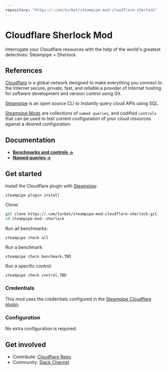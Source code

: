 ```yaml
---
repository: "https://.com/turbot/steampipe-mod-cloudflare-sherlock"
---
```


# Cloudflare Sherlock Mod

Interrogate your Cloudflare resources with the help of the world's greatest detectives: Steampipe + Sherlock.

## References

[Cloudflare](https://cloudflare.com/) is a global network designed to make everything you connect to the Internet secure, private, fast, and reliable.a provider of Internet hosting for software development and version control using Git.

[Steampipe](https://steampipe.io) is an open source CLI to instantly query cloud APIs using SQL.

[Steampipe Mods](https://steampipe.io/docs/reference/mod-resources#mod) are collections of `named queries`, and codified `controls` that can be used to test current configuration of your cloud resources against a desired configuration.


## Documentation

- **[Benchmarks and controls →](https://hub.steampipe.io/mods/turbot/_sherlock/controls)**
- **[Named queries →](https://hub.steampipe.io/mods/turbot/_sherlock/queries)**

## Get started

Install the Cloudflare plugin with [Steampipe](https://steampipe.io):
```shell
steampipe plugin install
```

Clone:
```sh
git clone https://.com/turbot/steampipe-mod-cloudflare-sherlock.git
cd steampipe-mod--sherlock
```

Run all benchmarks:
```shell
steampipe check all
```

Run a benchmark:
```shell
steampipe check benchmark.TBD
```

Run a specific control:
```shell
steampipe check control.TBD
```

### Credentials

This mod uses the credentials configured in the [Steampipe Cloudflare plugin](https://hub.steampipe.io/plugins/turbot/).

### Configuration

No extra configuration is required.

## Get involved

* Contribute: [Cloudflare Repo](https://.com/turbot/steampipe-mod-cloudflare-sherlock)
* Community: [Slack Channel](https://join.slack.com/t/steampipe/shared_invite/zt-oij778tv-lYyRTWOTMQYBVAbtPSWs3g)
